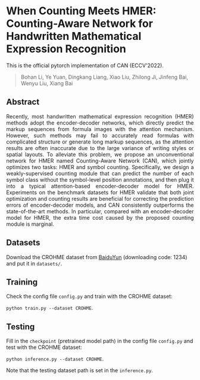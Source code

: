 # When Counting Meets HMER: Counting-Aware Network for Handwritten Mathematical Expression Recognition

This is the official pytorch implementation of CAN (ECCV'2022). 

> Bohan Li,       Ye Yuan,  Dingkang Liang,  Xiao Liu,  Zhilong Ji,  Jinfeng Bai,  Wenyu Liu,  Xiang Bai 

## Abstract

<p align="justify">
Recently, most handwritten mathematical expression recognition (HMER) methods adopt the encoder-decoder networks, which directly predict the markup sequences from formula images with the attention mechanism. However, such methods may fail to accurately read formulas with complicated structure or generate long markup sequences, as the attention results are often inaccurate due to the large variance of writing styles or spatial layouts. To alleviate this problem, we propose an unconventional network for HMER named Counting-Aware Network (CAN), which jointly optimizes two tasks: HMER and symbol counting. Specifically, we design a weakly-supervised counting module that can predict the number of each symbol class without the symbol-level position annotations, and then plug it into a typical attention-based encoder-decoder model for HMER. Experiments on the benchmark datasets for HMER validate that both joint optimization and counting results are beneficial for correcting the prediction errors of encoder-decoder models, and CAN consistently outperforms the state-of-the-art methods. In particular, compared with an encoder-decoder model for HMER, the extra time cost caused by the proposed counting module is marginal. 
</p>

## Datasets

Download the CROHME dataset from [BaiduYun](https://pan.baidu.com/s/1qUVQLZh5aPT6d7-m6il6Rg) (downloading code: 1234) and put it in ```datasets/```.

## Training

Check the config file ```config.py``` and train with the CROHME dataset:

```python train.py --dataset CROHME```.

## Testing

Fill in the ```checkpoint``` (pretrained model path) in the config file ```config.py``` and test with the CROHME dataset:

```python inference.py --dataset CROHME```.

Note that the testing dataset path is set in the ```inference.py```.
